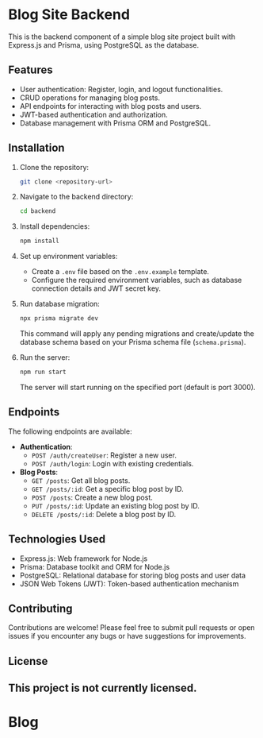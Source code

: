 
# Blog Site Backend

This is the backend component of a simple blog site project built with Express.js and Prisma, using PostgreSQL as the database.

## Features

- User authentication: Register, login, and logout functionalities.
- CRUD operations for managing blog posts.
- API endpoints for interacting with blog posts and users.
- JWT-based authentication and authorization.
- Database management with Prisma ORM and PostgreSQL.

## Installation

1. Clone the repository:

   ```bash
   git clone <repository-url>
   ```

2. Navigate to the backend directory:

   ```bash
   cd backend
   ```

3. Install dependencies:

   ```bash
   npm install
   ```

4. Set up environment variables:

   - Create a `.env` file based on the `.env.example` template.
   - Configure the required environment variables, such as database connection details and JWT secret key.

5. Run database migration:

   ```bash
   npx prisma migrate dev
   ```

   This command will apply any pending migrations and create/update the database schema based on your Prisma schema file (`schema.prisma`).

6. Run the server:

   ```bash
   npm run start
   ```

   The server will start running on the specified port (default is port 3000).

## Endpoints

The following endpoints are available:

- **Authentication**:
  - `POST /auth/createUser`: Register a new user.
  - `POST /auth/login`: Login with existing credentials.
- **Blog Posts**:
  - `GET /posts`: Get all blog posts.
  - `GET /posts/:id`: Get a specific blog post by ID.
  - `POST /posts`: Create a new blog post.
  - `PUT /posts/:id`: Update an existing blog post by ID.
  - `DELETE /posts/:id`: Delete a blog post by ID.

## Technologies Used

- Express.js: Web framework for Node.js
- Prisma: Database toolkit and ORM for Node.js
- PostgreSQL: Relational database for storing blog posts and user data
- JSON Web Tokens (JWT): Token-based authentication mechanism

## Contributing

Contributions are welcome! Please feel free to submit pull requests or open issues if you encounter any bugs or have suggestions for improvements.

## License

This project is not currently licensed.
---
# Blog

